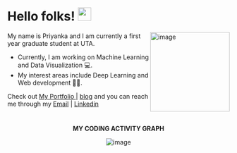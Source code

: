 # Hello folks! <img src="https://raw.githubusercontent.com/MartinHeinz/MartinHeinz/master/wave.gif" width="30px">
<img align="right" height="180px" src="https://i.pinimg.com/originals/69/b5/6d/69b56d199dc7709d88792c1a713982bc.gif" alt="image" />
<p align="left">
 
My name is Priyanka and I am currently a first year graduate student at UTA.
- Currently, I am working on Machine Learning and Data Visualization 💻. 
- My interest areas include Deep Learning and Web development 👩‍💻.

Check out [My Portfolio ](https://priyankalakur.vercel.app) | [blog](https://medium.com/@priyankalakur) and you can reach me through my [Email](priyankalakur@gmail.com) | [Linkedin](https://www.linkedin.com/in/priyanka-lakur/)
&nbsp;

# 

 <p align="center">
 <b>
  MY CODING ACTIVITY GRAPH
  </b>
</p>

<p align="center">
<img src="https://github-readme-stats.vercel.app/api?username=Priyanka-L-K&show_icons=true&hide_border=true&&count_private=true&include_all_commits=true" alt="image" />
</p>

#

<!-- ![visitors](https://visitor-badge.glitch.me/badge?page_id=page.id)
 -->

<!-- <img height="180em" src="https://github-readme-stats.vercel.app/api?username=Priyanka-L-K&show_icons=true&hide_border=true&&count_private=true&include_all_commits=true" /> -->

<!---
Priyanka-L-K/Priyanka-L-K is a ✨ special ✨ repository because its `README.md` (this file) appears on your GitHub profile.
You can click the Preview link to take a look at your changes.
--->
